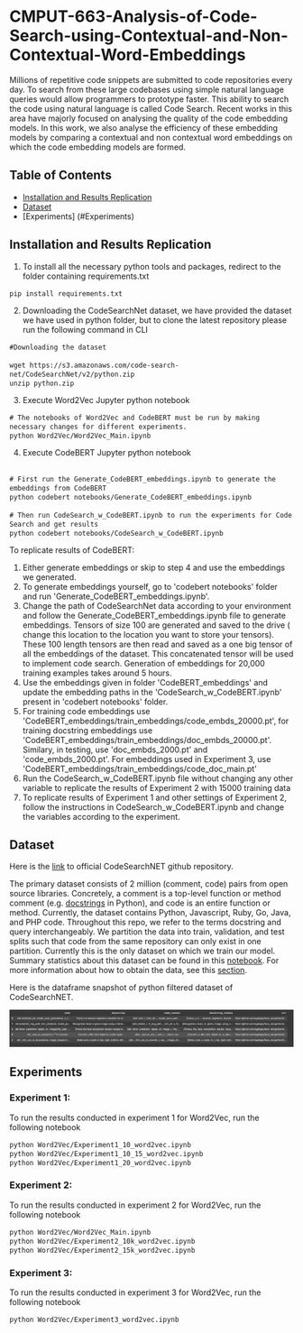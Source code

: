 # CMPUT-663-Analysis-of-Code-Search-using-Contextual-and-Non-Contextual-Word-Embeddings

Millions of repetitive code snippets are submitted to code repositories every day. To search from these large codebases using simple natural language queries would allow programmers to prototype faster. This ability to search the code using natural language is called Code Search. Recent works in this area have majorly focused on analysing the quality of the code embedding models. In this work, we also analyse the efficiency  of these embedding models by comparing a contextual and non contextual word embeddings on which the code embedding models are formed. 

## Table of Contents
* [Installation and Results Replication](#Installation)
* [Dataset](#Dataset)
* [Experiments] (#Experiments)


## Installation and Results Replication

1. To install all the necessary python tools and packages, redirect to the folder containing requirements.txt
```
pip install requirements.txt
```
2. Downloading the CodeSearchNet dataset, we have provided the dataset we have used in python folder, but to clone the latest repository please run the following command in CLI
```
#Downloading the dataset

wget https://s3.amazonaws.com/code-search-net/CodeSearchNet/v2/python.zip
unzip python.zip

```
3. Execute Word2Vec Jupyter python notebook
```
# The notebooks of Word2Vec and CodeBERT must be run by making necessary changes for different experiments.
python Word2Vec/Word2Vec_Main.ipynb
```
4. Execute CodeBERT Jupyter python notebook
```

# First run the Generate_CodeBERT_embeddings.ipynb to generate the embeddings from CodeBERT
python codebert notebooks/Generate_CodeBERT_embeddings.ipynb 

# Then run CodeSearch_w_CodeBERT.ipynb to run the experiments for Code Search and get results 
python codebert notebooks/CodeSearch_w_CodeBERT.ipynb
```
To replicate results of CodeBERT:
1) Either generate embeddings or skip to step 4 and use the embeddings we generated.
2) To generate embeddings yourself, go to 'codebert notebooks' folder and run 'Generate_CodeBERT_embeddings.ipynb'.
3) Change the path of CodeSearchNet data according to your environment and follow the Generate_CodeBERT_embeddings.ipynb file to generate embeddings. Tensors of size 100 are generated and saved to the drive ( change this location to the location you want to store your tensors). These 100 length tensors are then read and saved as a one big tensor of all the embeddings of the dataset. This concatenated tensor will be used to implement code search. Generation of embeddings for 20,000 training examples takes around 5 hours.
4) Use the embeddings given in folder 'CodeBERT_embeddings' and update the embedding paths in the 'CodeSearch_w_CodeBERT.ipynb' present in 'codebert notebooks' folder.
5) For training code embeddings use 'CodeBERT_embeddings/train_embeddings/code_embds_20000.pt', for training docstring embeddings use 'CodeBERT_embeddings/train_embeddings/doc_embds_20000.pt'. Similary, in testing, use 'doc_embds_2000.pt' and 'code_embds_2000.pt'. For embeddings used in Experiment 3, use 'CodeBERT_embeddings/train_embeddings/code_doc_main.pt'
6) Run the CodeSearch_w_CodeBERT.ipynb file without changing any other variable to replicate the results of Experiment 2 with 15000 training data
7) To replicate results of Experiment 1 and other settings of Experiment 2, follow the instructions in CodeSearch_w_CodeBERT.ipynb and change the variables according to the experiment.
## Dataset
Here is the [link](https://github.com/github/CodeSearchNet) to official CodeSearchNET github repository.

The primary dataset consists of 2 million (comment, code) pairs from open source libraries. Concretely, a comment is a top-level function or method comment (e.g. [docstrings](https://en.wikipedia.org/wiki/Docstring) in Python), and code is an entire function or method. Currently, the dataset contains Python, Javascript, Ruby, Go, Java, and PHP code. Throughout this repo, we refer to the terms docstring and query interchangeably. We partition the data into train, validation, and test splits such that code from the same repository can only exist in one partition. Currently this is the only dataset on which we train our model. Summary statistics about this dataset can be found in this [notebook](https://github.com/github/CodeSearchNet/blob/master/notebooks/ExploreData.ipynb).
For more information about how to obtain the data, see this [section](https://github.com/github/CodeSearchNet#data-details).

Here is the dataframe snapshot of python filtered dataset of CodeSearchNET.

![alt Dataframe Snapshot](https://github.com/brij1823/CMPUT-663-Analysis-of-Code-Search-using-Contextual-and-Non-Contextual-Word-Embeddings/blob/main/images/codesearchnet.png)


## Experiments

### Experiment 1:
To run the results conducted in experiment 1 for Word2Vec, run the following notebook
```
python Word2Vec/Experiment1_10_word2vec.ipynb
python Word2Vec/Experiment1_10_15_word2vec.ipynb
python Word2Vec/Experiment1_20_word2vec.ipynb
```

### Experiment 2:
To run the results conducted in experiment 2 for Word2Vec, run the following notebook
```
python Word2Vec/Word2Vec_Main.ipynb
python Word2Vec/Experiment2_10k_word2vec.ipynb
python Word2Vec/Experiment2_15k_word2vec.ipynb
```

### Experiment 3:
To run the results conducted in experiment 3 for Word2Vec, run the following notebook
```
python Word2Vec/Experiment3_word2vec.ipynb
```




